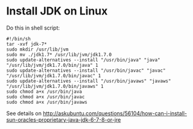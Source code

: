 # Install JDK on Linux

Do this in shell script:

    #!/bin/sh
    tar -xvf jdk-7*
    sudo mkdir /usr/lib/jvm
    sudo mv ./jdk1.7* /usr/lib/jvm/jdk1.7.0
    sudo update-alternatives --install "/usr/bin/java" "java" "/usr/lib/jvm/jdk1.7.0/bin/java" 1
    sudo update-alternatives --install "/usr/bin/javac" "javac" "/usr/lib/jvm/jdk1.7.0/bin/javac" 1
    sudo update-alternatives --install "/usr/bin/javaws" "javaws" "/usr/lib/jvm/jdk1.7.0/bin/javaws" 1
    sudo chmod a+x /usr/bin/java
    sudo chmod a+x /usr/bin/javac
    sudo chmod a+x /usr/bin/javaws

See details on <http://askubuntu.com/questions/56104/how-can-i-install-sun-oracles-proprietary-java-jdk-6-7-8-or-jre> 
